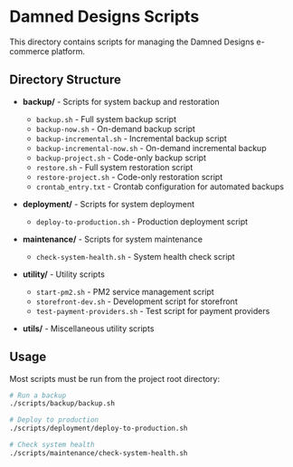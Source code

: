 # Damned Designs Scripts

This directory contains scripts for managing the Damned Designs e-commerce platform.

## Directory Structure

- **backup/** - Scripts for system backup and restoration
  - `backup.sh` - Full system backup script
  - `backup-now.sh` - On-demand backup script
  - `backup-incremental.sh` - Incremental backup script 
  - `backup-incremental-now.sh` - On-demand incremental backup
  - `backup-project.sh` - Code-only backup script
  - `restore.sh` - Full system restoration script
  - `restore-project.sh` - Code-only restoration script
  - `crontab_entry.txt` - Crontab configuration for automated backups

- **deployment/** - Scripts for system deployment
  - `deploy-to-production.sh` - Production deployment script

- **maintenance/** - Scripts for system maintenance
  - `check-system-health.sh` - System health check script

- **utility/** - Utility scripts
  - `start-pm2.sh` - PM2 service management script
  - `storefront-dev.sh` - Development script for storefront
  - `test-payment-providers.sh` - Test script for payment providers

- **utils/** - Miscellaneous utility scripts

## Usage

Most scripts must be run from the project root directory:

```bash
# Run a backup
./scripts/backup/backup.sh

# Deploy to production
./scripts/deployment/deploy-to-production.sh

# Check system health
./scripts/maintenance/check-system-health.sh
```